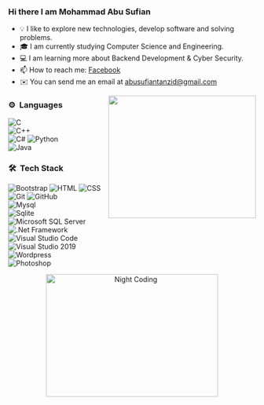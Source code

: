 ### Hi there I am Mohammad Abu Sufian

- 💡 I like to explore new technologies, develop software and solving problems.
- 🎓 I am currently studying Computer Science and Engineering.
- 💻 I am learning more about Backend Development & Cyber Security.
- 📫 How to reach me: [Facebook](https://www.facebook.com/sufian.tanzid/)
- ✉️ You can send me an email at abusufiantanzid@gmail.com

<img src="https://data.whicdn.com/images/326817490/original.gif" width="300" height="250" align="right"/>

### ⚙️ &nbsp;Languages 
![C](https://img.shields.io/badge/-C-05122A?style=flat&logo=C&logoColor=A8B9CC) \
![C++](https://img.shields.io/badge/-C++-05122A?style=flat&logo=C%2B%2B&logoColor=00599C) \
![C#](https://img.shields.io/badge/-C%23-05122A?style=flat)
![Python](https://img.shields.io/badge/-Python-05122A?style=flat&logo=python) \
![Java](https://img.shields.io/badge/-java-05122A?style=flat&logo=java)


### 🛠 &nbsp;Tech Stack
![Bootstrap](https://img.shields.io/badge/-Bootstrap-05122A?style=flat&logo=bootstrap&logoColor=563D7C) 
![HTML](https://img.shields.io/badge/-HTML-05122A?style=flat&logo=HTML5) 
![CSS](https://img.shields.io/badge/-CSS-05122A?style=flat&logo=CSS3&logoColor=1572B6) \
![Git](https://img.shields.io/badge/-Git-05122A?style=flat&logo=git) 
![GitHub](https://img.shields.io/badge/-GitHub-05122A?style=flat&logo=github) \
![Mysql](https://img.shields.io/badge/-mysql-05122A?style=flat&logo=mysql) \
![Sqlite](https://img.shields.io/badge/SQLite-05122A?style=flat&logo=sqlite&logoColor=white) \
![Microsoft SQL Server](https://img.shields.io/badge/Microsoft%20SQL%20Sever-05122A?style=flat&logo=microsoft%20sql%20server&logoColor=white) \
![.Net Framework](https://img.shields.io/badge/.NET-05122A?style=flat&logo=.net) \
![Visual Studio Code](https://img.shields.io/badge/-Visual%20Studio%20Code-05122A?style=flat&logo=visual-studio-code&logoColor=007ACC) \
![Visual Studio 2019](https://img.shields.io/badge/-Visual%20Studio%202019-05122A?style=flat&logo=visual-studio-code&logoColor=007ACC) \
![Wordpress](https://img.shields.io/badge/Wordpress-05122A?style=flat&logo=wordpress&logoColor=white) \
![Photoshop](https://img.shields.io/badge/-Photoshop-05122A?style=flat&logo=adobe-photoshop)


<center>
<img alt="Night Coding" src="https://media.tenor.com/images/a464400c23767b501cd0af2fae8a5382/tenor.gif" width="350" height="250">
</center>
